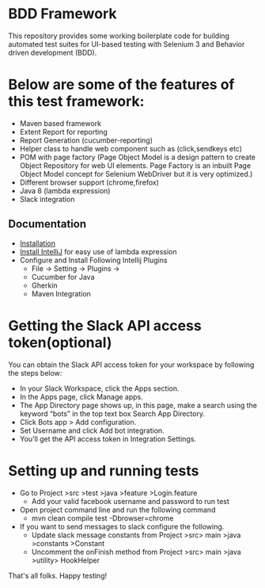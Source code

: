 # BDD Framework

This repository provides some working boilerplate code for building automated test suites for UI-based testing with Selenium 3 and Behavior driven development (BDD). 

# Below are some of the features of this test framework:

* Maven based framework
* Extent Report for reporting
* Report Generation (cucumber-reporting)
* Helper class to handle web component such as (click,sendkeys etc)
* POM with page factory (Page Object Model is a design pattern to create Object Repository for web UI elements. Page Factory is an inbuilt Page Object Model concept for Selenium WebDriver but it is very optimized.)
* Different browser support (chrome,firefox)
* Java 8 (lambda expression)
* Slack integration

## Documentation

* [Installation](https://github.com/selenium-cucumber/selenium-cucumber-java/blob/master/doc/installation.md)
* [Install IntelliJ](https://www.jetbrains.com/idea/download/#section=linux) for easy use of lambda expression
* Configure and Install Following Intellij Plugins
	* File -> Setting -> Plugins ->
	* Cucumber for Java 
	* Gherkin 
	* Maven Integration 

# Getting the Slack API access token(optional)

You can obtain the Slack API access token for your workspace by following the steps below:

* In your Slack Workspace, click the Apps section.
* In the Apps page, click Manage apps.
* The App Directory page shows up, in this page, make a search using the keyword “bots” in the top text box Search App Directory.
* Click Bots app > Add configuration.
* Set Username and click Add bot integration.
* You’ll get the API access token in Integration Settings.


# Setting up and running tests

* Go to Project >src >test >java >feature >Login.feature
	* Add your valid facebook username and password to run test
* Open project command line and run the following command
	* mvn clean compile test -Dbrowser=chrome 
* If you want to send messages to slack configure the following.
	* Update slack message constants from Project >src> main >java >constants >Constant
	* Uncomment the onFinish method from Project >src> main >java >utility> HookHelper 

That's all folks. Happy testing!
